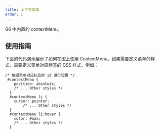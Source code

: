```yaml
---
title: 上下文菜单
order: 1
---
```


G6 中内置的 contextMenu。

## 使用指南

下面的代码演示展示了如何在图上使用 ContextMenu。如果需要定义菜单的样式，需要定义菜单对应标签的 CSS 样式，例如：

```
/* 根据菜单对应标签的 id 进行设置 */
 #contextMenu {
    position: absolute;
    /* ... Other styles */
  }
  #contextMenu li {
    cursor: pointer;
		/* ... Other styles */
  }
  #contextMenu li:hover {
    color: #aaa;
    /* ... Other styles */
  }
```
